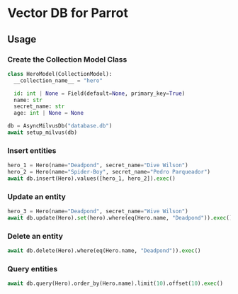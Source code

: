# Vector DB for Parrot

## Usage

### Create the Collection Model Class

```python
class HeroModel(CollectionModel):
  __collection_name__ = "hero"

  id: int | None = Field(default=None, primary_key=True)
  name: str
  secret_name: str
  age: int | None = None

db = AsyncMilvusDb("database.db")
await setup_milvus(db)
```

### Insert entities

```python
hero_1 = Hero(name="Deadpond", secret_name="Dive Wilson")
hero_2 = Hero(name="Spider-Boy", secret_name="Pedro Parqueador")
await db.insert(Hero).values([hero_1, hero_2]).exec()
```

### Update an entity

```python
hero_3 = Hero(name="Deadpond", secret_name="Wive Wilson")
await db.update(Hero).set(hero).where(eq(Hero.name, "Deadpond")).exec()
```

### Delete an entity

```python
await db.delete(Hero).where(eq(Hero.name, "Deadpond")).exec()
```

### Query entities

```python
await db.query(Hero).order_by(Hero.name).limit(10).offset(10).exec()
```
